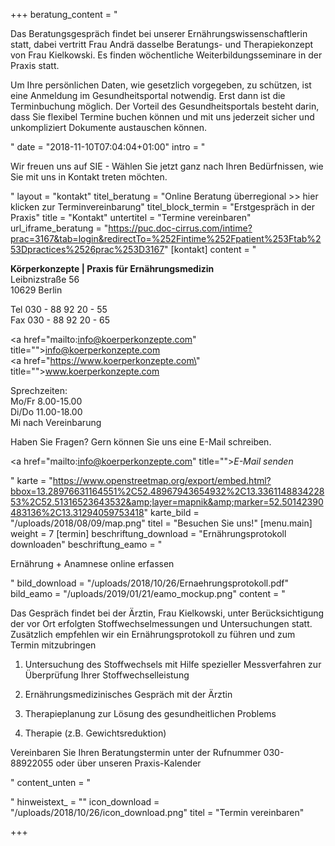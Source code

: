 +++
beratung_content = "<p>Das Beratungsgespräch findet bei unserer Ernährungswissenschaftlerin statt, dabei vertritt Frau Andrä dasselbe Beratungs- und Therapiekonzept von Frau Kielkowski. Es finden wöchentliche Weiterbildungsseminare in der Praxis statt.</p><p>Um Ihre persönlichen Daten, wie gesetzlich vorgegeben, zu schützen, ist eine Anmeldung im Gesundheitsportal notwendig. Erst dann ist die Terminbuchung möglich. Der Vorteil des Gesundheitsportals besteht darin, dass Sie flexibel Termine buchen können und mit uns jederzeit sicher und unkompliziert Dokumente austauschen können. </p>"
date = "2018-11-10T07:04:04+01:00"
intro = "<p>Wir freuen uns auf SIE - Wählen Sie jetzt ganz nach Ihren Bedürfnissen, wie Sie mit uns in Kontakt treten möchten.</p>"
layout = "kontakt"
titel_beratung = "Online Beratung überregional >> hier klicken zur Terminvereinbarung"
titel_block_termin = "Erstgespräch in der Praxis"
title = "Kontakt"
untertitel = "Termine vereinbaren"
url_iframe_beratung = "https://puc.doc-cirrus.com/intime?prac=3167&tab=login&redirectTo=%252Fintime%252Fpatient%253Ftab%253Dpractices%2526prac%253D3167"
[kontakt]
content = "<p><strong>Körperkonzepte | Praxis für Ernährungsmedizin<br></strong>Leibnizstraße 56<br>10629 Berlin</p><p>Tel 030 - 88 92 20 - 55<br>Fax 030 - 88 92 20 - 65</p><p><a href=\"mailto:info@koerperkonzepte.com\" title=\"\">info@koerperkonzepte.com</a><br><a href=\"https://www.koerperkonzepte.com\" title=\"\">www.koerperkonzepte.com</a></p><p>Sprechzeiten:<br>Mo/Fr 8.00-15.00<br>Di/Do 11.00-18.00<br>Mi nach Vereinbarung</p><p>Haben Sie Fragen? Gern können Sie uns eine E-Mail schreiben.</p><p><a href=\"mailto:info@koerperkonzepte.com\" title=\"\"><em>E-Mail senden</em></a></p>"
karte = "https://www.openstreetmap.org/export/embed.html?bbox=13.28976631164551%2C52.48967943654932%2C13.336114883422853%2C52.51316523643532&amp;layer=mapnik&amp;marker=52.50142390483136%2C13.31294059753418"
karte_bild = "/uploads/2018/08/09/map.png"
titel = "Besuchen Sie uns!"
[menu.main]
weight = 7
[termin]
beschriftung_download = "Ernährungsprotokoll downloaden"
beschriftung_eamo = "<p>Ernährung + Anamnese online erfassen</p>"
bild_download = "/uploads/2018/10/26/Ernaehrungsprotokoll.pdf"
bild_eamo = "/uploads/2019/01/21/eamo_mockup.png"
content = "<p>Das Gespräch findet bei der Ärztin, Frau Kielkowski, unter Berücksichtigung der vor Ort erfolgten Stoffwechselmessungen und Untersuchungen statt. Zusätzlich empfehlen wir ein Ernährungsprotokoll zu führen und zum Termin mitzubringen</p><ol><li><p>Untersuchung des Stoffwechsels mit Hilfe spezieller Messverfahren zur Überprüfung Ihrer Stoffwechselleistung</p></li><li><p>Ernährungsmedizinisches Gespräch mit der Ärztin</p></li><li><p>Therapieplanung zur Lösung des gesundheitlichen Problems</p></li><li><p>Therapie (z.B. Gewichtsreduktion)</p></li></ol><p>Vereinbaren Sie Ihren Beratungstermin unter der Rufnummer 030-88922055 oder über unseren Praxis-Kalender</p>"
content_unten = "<p></p>"
hinweistext_ = ""
icon_download = "/uploads/2018/10/26/icon_download.png"
titel = "Termin vereinbaren"

+++
